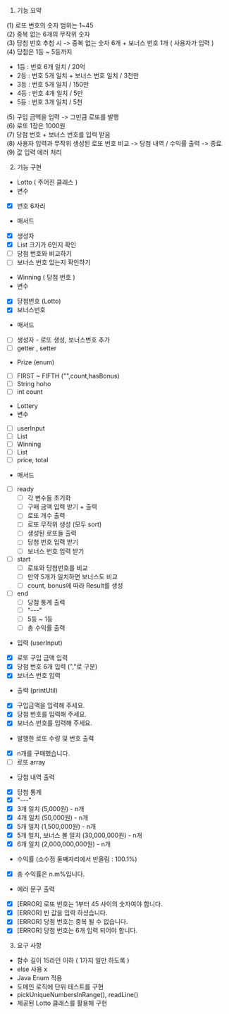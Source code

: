 1. 기능 요약

(1) 로또 번호의 숫자 범위는 1~45
</br>
(2) 중복 없는 6개의 무작위 숫자
</br>
(3) 당첨 번호 추첨 시 -> 중복 없는 숫자 6개 + 보너스 번호 1개 ( 사용자가 입력 )
</br>
(4) 당첨은 1등 ~ 5등까지
- 1등 : 번호 6개 일치 / 20억
- 2등 : 번호 5개 일치 + 보너스 번호 일치 / 3천만
- 3등 : 번호 5개 일치 / 150만
- 4등 : 번호 4개 일치 / 5만
- 5등 : 번호 3개 일치 / 5천

(5) 구입 금액을 입력 -> 그만큼 로또를 발행
</br>
(6) 로또 1장은 1000원
</br>
(7) 당첨 번호 + 보너스 번호를 입력 받음
</br>
(8) 사용자 입력과 무작위 생성된 로또 번호 비교 -> 당첨 내역 / 수익률 출력 -> 종료
</br>
(9) 값 입력 에러 처리

2. 기능 구현

- Lotto ( 주어진 클래스 )
- 변수
- [x] 번호 6자리
- 매서드
- [x] 생성자
- [x] List 크기가 6인지 확인
- [ ] 당첨 번호와 비교하기
- [ ] 보너스 번호 있는지 확인하기

- Winning ( 당첨 번호 )
- 변수
- [x] 당첨번호 (Lotto)
- [x] 보너스번호
- 매서드
- [ ] 생성자 - 로또 생성, 보너스번호 추가
- [ ] getter , setter

- Prize (enum)
- [ ] FIRST ~ FIFTH ("",count,hasBonus)
- [ ] String hoho
- [ ] int count

- Lottery
- 변수
- [ ] userInput
- [ ] List<Lotto>
- [ ] Winning
- [ ] List<Prize>
- [ ] price, total
- 매서드
- [ ] ready
  - [ ] 각 변수들 초기화
  - [ ] 구매 금액 입력 받기 + 출력
  - [ ] 로또 개수 출력
  - [ ] 로또 무작위 생성 (모두 sort)
  - [ ] 생성된 로또들 출력
  - [ ] 당첨 번호 입력 받기
  - [ ] 보너스 번호 입력 받기
- [ ] start
  - [ ] 로또와 당첨번호를 비교
  - [ ] 만약 5개가 일치하면 보너스도 비교
  - [ ] count, bonus에 따라 Result를 생성
- [ ] end
  - [ ] 당첨 통계 출력
  - [ ] "---"
  - [ ] 5등 ~ 1등
  - [ ] 총 수익률 출력

- 입력 (userInput)
- [x] 로또 구입 금액 입력
- [x] 당첨 번호 6개 입력 (","로 구분)
- [x] 보너스 번호 입력

- 출력 (printUtil)
- [x] 구입금액을 입력해 주세요.
- [x] 당첨 번호를 입력해 주세요.
- [x] 보너스 번호를 입력해 주세요.
- 발행한 로또 수량 및 번호 출력
- [x] n개를 구매했습니다.
- [ ] 로또 array
- 당첨 내역 출력
- [x] 당첨 통계
- [x] "---"
- [x] 3개 일치 (5,000원) - n개
- [x] 4개 일치 (50,000원) - n개
- [x] 5개 일치 (1,500,000원) - n개
- [x] 5개 일치, 보너스 볼 일치 (30,000,000원) - n개
- [x] 6개 일치 (2,000,000,000원) - n개

- 수익률 (소수점 둘째자리에서 반올림 : 100.1%)
- [x] 총 수익률은 n.m%입니다.

- 에러 문구 출력
- [x] [ERROR] 로또 번호는 1부터 45 사이의 숫자여야 합니다.
- [x] [ERROR] 빈 값을 입력 하셨습니다.
- [x] [ERROR] 당첨 번호는 중복 될 수 없습니다.
- [x] [ERROR] 당첨 번호는 6개 입력 되어야 합니다.

3. 요구 사항
- 함수 길이 15라인 이하 ( 1가지 일만 하도록 )
- else 사용 x
- Java Enum 적용
- 도메인 로직에 단위 테스트를 구현
- pickUniqueNumbersInRange(), readLine()
- 제공된 Lotto 클래스를 활용해 구현